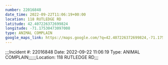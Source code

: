 ```yaml
---
number: 22016848
date_time: 2022-09-22T11:06:19+00:00
location: 118 RUTLEDGE RD
latitude: 42.407226372699824
longitude: -71.17530473097008
type: ANIMAL COMPLAIN
google_maps_link: https://maps.google.com/?q=42.407226372699824,-71.17530473097008
---
```


;;;Incident #: 22016848  Date: 2022-09-22 11:06:19   Type: ANIMAL COMPLAIN;;;;;;Location: 118 RUTLEDGE RD;;;
